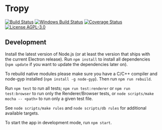 # Tropy

[![Build Status](https://travis-ci.org/tropy/tropy.svg?branch=master)](https://travis-ci.org/tropy/tropy)
[![Windows Build Status](https://ci.appveyor.com/api/projects/status/github/tropy/tropy?branch=master&svg=true)](https://ci.appveyor.com/project/inukshuk/tropy)
[![Coverage Status](https://coveralls.io/repos/tropy/tropy/badge.svg?branch=master&service=github)](https://coveralls.io/github/tropy/tropy?branch=master)
[![License AGPL-3.0](https://img.shields.io/badge/license-AGPL--3.0-blue.svg)](https://opensource.org/licenses/AGPL-3.0)

## Development

Install the latest version of Node.js (or at least the version that ships
with the current Electron release). Run `npm install` to install all
dependencies (`npm update` if you want to update the dependencies later on).

To rebuild native modules please make sure you have a C/C++ compiler and
node-gyp installed (`npm install -g node-gyp`). Then run `npm run rebuild`.

Run `npm test` to run all tests; `npm run test:renderer` or
`npm run test:browser` to run only the Renderer/Browser tests, or
`node scripts/make mocha -- <path>` to run only a given test file.

See `node scripts/make rules` and `node scripts/db rules` for additional
available targets.

To start the app in development mode, run `npm start`.
